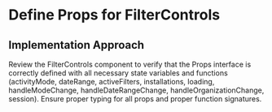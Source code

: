# Define Props for FilterControls

## Implementation Approach
Review the FilterControls component to verify that the Props interface is correctly defined with all necessary state variables and functions (activityMode, dateRange, activeFilters, installations, loading, handleModeChange, handleDateRangeChange, handleOrganizationChange, session). Ensure proper typing for all props and proper function signatures.